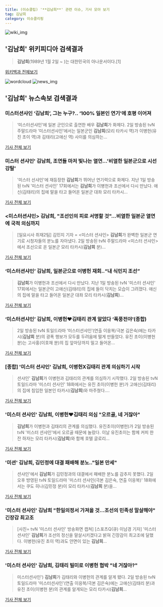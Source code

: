 ```yaml
---
title: (이슈클립) '**김남희**' 관련 이슈, 기사 모아 보기
tag: 김남희
category: 이슈클리핑
---
```

![wiki_img](https://user-images.githubusercontent.com/42597476/44503234-41136a80-a6d0-11e8-9071-6fc6418eafe4.png)
## **'**김남희**'** 위키피디아 검색결과
>**김남희**(1989년 1월 2일 ~ )는 대한민국의 아나운서이다.[1]

<a href="https://ko.wikipedia.org/wiki/김남희" target="_blank">위키백과 전체보기</a>

![wordcloud](https://s3.ap-northeast-2.amazonaws.com/lyrics101-wordcloud/2018-09-03-1535920495.png)
![news_img](https://user-images.githubusercontent.com/42597476/44507050-1206f400-a6e4-11e8-8d98-7ffbfebb353f.png)
## **'**김남희**'** 뉴스속보 검색결과
### 미스터션샤인 ‘**김남희**’, 그는 누구?.. ‘100% 일본인 연기’에 호평 이어져

>‘미스터션샤인’에 일본 군인으로 출연한 배우 **김남희**가 화제다. 2일 방송된 tvN 주말드라마 ‘미스터션샤인’에서는 일본군인 **김남희**(모리 타카시 역)가 이병헌(유진 초이 역)과 김태리(고애신 역) 사이를 의심하는...

<a href="http://www.kookje.co.kr/news2011/asp/newsbody.asp?code=0500&key=20180903.99099000553" target="_blank">기사 전체 보기</a>

### 미스터 션샤인' **김남희**, 조연들 마저 빛나는 열연…'비열한 일본군으로 시선강탈'

>'미스터 선샤인'에 재등장한 **김남희**가 뛰어난 연기력으로 화제다. 지난 1일 방송된 tvN '미스터 션샤인' 17회에서는 **김남희**가 이병헌과 조선에서 다시 만났다. 애신(김태리)의 집에 말을 타고 들어온 일본군 대좌 모리 타카시...

<a href="http://www.topstarnews.net/news/articleView.html?idxno=475419" target="_blank">기사 전체 보기</a>

### <미스터션샤인> **김남희**, "조선인의 피로 서명할 것"…비열한 일본군 열연에 국적 의심까지

>[일요시사 취재2팀]  김민지 기자 = <미스터 션샤인> **김남희**가 완벽한 일본군 연기로 시청자들의 분노를 자아냈다. 2일 방송된 tvN 주말드라마 <미스터 션샤인>에서 조선으로 온 일본군 모리 타카시(**김남희** 분)...

<a href="http://www.ilyosisa.co.kr/news/articleView.html?idxno=151462" target="_blank">기사 전체 보기</a>

### ‘미스터션샤인’ **김남희**, 일본군으로 이병헌 재회..“내 식민지 조선”

>**김남희**가 이병헌과 조선에서 다시 만났다. 지난 1일 방송된 tvN '미스터 션샤인' 17회에서는 일본군이 고애신(김태리)의 집에 들이 닥치는 모습이 그려졌다. 애신의 집에 말을 타고 들어온 일본군 대좌 모리 타카시(**김남희**)...

<a href="http://www.osen.co.kr/article/G1110980408" target="_blank">기사 전체 보기</a>

### ‘미스터션샤인’ **김남희**, 이병헌♥김태리 관계 알았다 ‘폭풍전야’(종합)

>2일 방송된 tvN 토일드라마 ‘미스터션샤인’(연출 이응복/극본 김은숙)에는 타카시(**김남희** 분)의 광폭 행보가 모두를 두려움에 떨게 만들었다. 유진 초이(이병헌 분)는 고사홍(이호재 분)의 집 앞마당까지 밀고 들어온...

<a href="http://biz.heraldcorp.com/view.php?ud=201809022231365768815_1" target="_blank">기사 전체 보기</a>

### [종합] '미스터 션샤인' **김남희**, 이병헌X김태리 관계 의심하기 시작

>션샤인' **김남희**가 이병헌과 김태리의 관계를 의심하기 시작했다. 2일 방송된 tvN 토일드라마 '미스터 션사인' 18화에서는 유진 초이(이병헌 분)가 고애신(김태리)의 집에 침입한 일본인 타카시(**김남희**)와 마주쳤다....

<a href="http://www.xportsnews.com/?ac=article_view&entry_id=1014578" target="_blank">기사 전체 보기</a>

### '미스터 션샤인' **김남희**, 이병헌♥김태리 의심 "오르골, 네 거잖아"

>**김남희**가 이병헌과 김태리의 관계를 의심했다. 유진초이(이병헌)가 2일 방송된 tvN '미스터 션샤인'에서 오르골 때문에 놀랐다. 이날 유진초이는 함께 커피 한 잔 하자는 모리 타카시(**김남희**)와 함께 호텔 글로리...

<a href="http://enews24.tving.com/news/article.asp?nsID=1300064" target="_blank">기사 전체 보기</a>

### '미션' **김남희**, 김민정에 대결 패배해 분노.."일본 만세"

>션샤인'에서 **김남희**가 김민정과의 대결에서 패배한 분노를 감추지 못했다. 2일 오후 방영된 tvN 토일드라마 '미스터 션샤인(극본 김은숙, 연출 이응복)' 18화에서는 쿠도 히나(김민정 분)이 모리 타카시(**김남희** 분)을...

<a href="http://star.mt.co.kr/stview.php?no=2018090221341837114" target="_blank">기사 전체 보기</a>

### '미스터 션샤인' **김남희** "한일의정서 가져올 것...조선의 민족성 말살해야" 긴장감 최고조

>[사진= tvN '미스터 션샤인' 방송화면 캡쳐] [스포츠Q(큐) 이남경 기자] '미스터 션샤인' **김남희**가 조선의 정신을 말살시키겠다고 밝혀 긴장감이 최고조에 달했다.  이병헌(유진 초이 역)과도 안면이 있는 **김남희**...

<a href="http://www.sportsq.co.kr/news/articleView.html?idxno=301163" target="_blank">기사 전체 보기</a>

### '미스터 션샤인' **김남희**, 김태리 빌미로 이병헌 협박 "네 거잖아?"

>미스터션샤인') **김남희**가 김태리와 이병헌의 관계를 알게 됐다. 2일 방송된 tvN 토일드라마 '미스터션샤인'(연출 이응복/극본 김은숙)에는 고애신(김태리 분)과 유진 초이(이병헌 분)의 관계를 알게되는 모리 타카시(**김남희**...

<a href="http://www.slist.kr/news/articleView.html?idxno=44399" target="_blank">기사 전체 보기</a>


